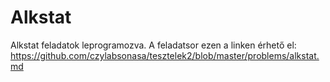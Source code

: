 # Alkstat
Alkstat feladatok leprogramozva.
A feladatsor ezen a linken érhető el: https://github.com/czylabsonasa/tesztelek2/blob/master/problems/alkstat.md
